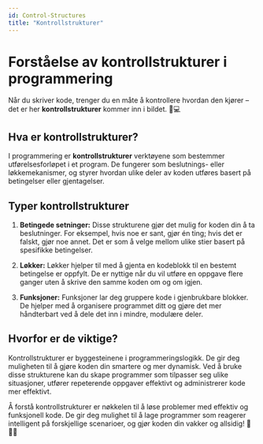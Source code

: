 ```yaml
---
id: Control-Structures
title: "Kontrollstrukturer"
---
```


# Forståelse av kontrollstrukturer i programmering

Når du skriver kode, trenger du en måte å kontrollere hvordan den kjører – det er her **kontrollstrukturer** kommer inn i bildet. 🚦💻

## Hva er kontrollstrukturer?

I programmering er **kontrollstrukturer** verktøyene som bestemmer utførelsesforløpet i et program. De fungerer som beslutnings- eller løkkemekanismer, og styrer hvordan ulike deler av koden utføres basert på betingelser eller gjentagelser.

## Typer kontrollstrukturer

1. **Betingede setninger:** Disse strukturene gjør det mulig for koden din å ta beslutninger. For eksempel, hvis noe er sant, gjør én ting; hvis det er falskt, gjør noe annet. Det er som å velge mellom ulike stier basert på spesifikke betingelser.

2. **Løkker:** Løkker hjelper til med å gjenta en kodeblokk til en bestemt betingelse er oppfylt. De er nyttige når du vil utføre en oppgave flere ganger uten å skrive den samme koden om og om igjen.

3. **Funksjoner:** Funksjoner lar deg gruppere kode i gjenbrukbare blokker. De hjelper med å organisere programmet ditt og gjøre det mer håndterbart ved å dele det inn i mindre, modulære deler.

## Hvorfor er de viktige?

Kontrollstrukturer er byggesteinene i programmeringslogikk. De gir deg muligheten til å gjøre koden din smartere og mer dynamisk. Ved å bruke disse strukturene kan du skape programmer som tilpasser seg ulike situasjoner, utfører repeterende oppgaver effektivt og administrerer kode mer effektivt.

Å forstå kontrollstrukturer er nøkkelen til å løse problemer med effektiv og funksjonell kode. De gir deg mulighet til å lage programmer som reagerer intelligent på forskjellige scenarioer, og gjør koden din vakker og allsidig! 🌟👨‍💻
